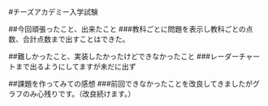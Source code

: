 #チーズアカデミー入学試験

##今回頑張ったこと、出来たこと
###教科ごとに問題を表示し教科ごとの点数、合計点数まで出すことはできた。

##難しかったこと、実装したかったけどできなかったこと
###レーダーチャートまで出るようにしてますが未だに出ず

##課題を作ってみての感想
###前回できなかったことを改良してきましたがグラフのみ心残りです。（改良続けます。）
